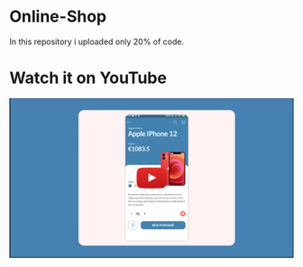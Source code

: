 # Online-Shop

In this repository i uploaded only 20% of code.

# Watch it on YouTube 
[![IMAGE ALT TEXT HERE](https://github.com/rikirrulla/Online-Shop/blob/main/shop.png)](https://www.youtube.com/watch?v=LXxSKWYtwpo)
